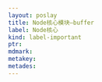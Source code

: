 ```yaml
---
layout: poslay
title: Node核心模块—buffer
label: Node核心
kind: label-important
ptr: 
mdmark: 
metakey: 
metades:
---
```

